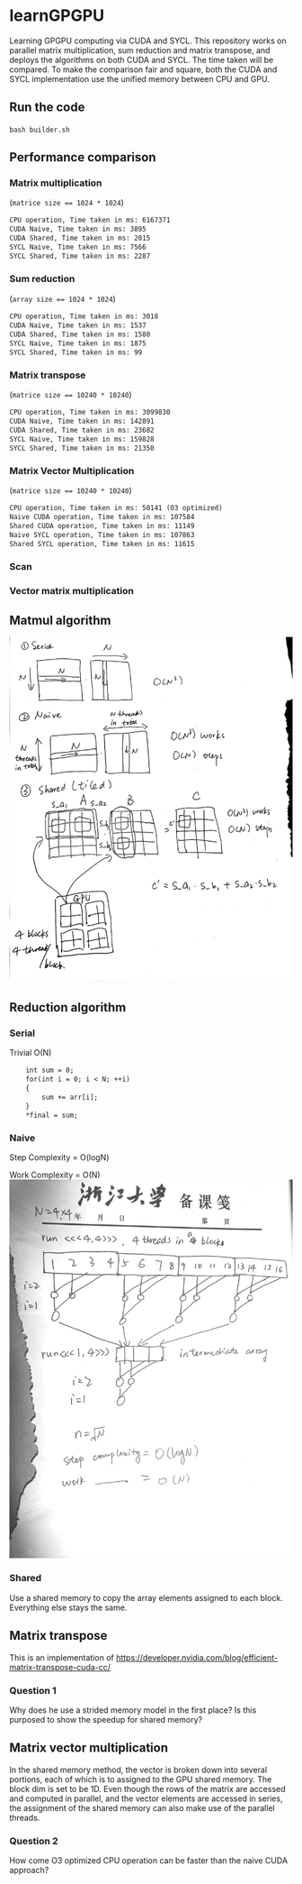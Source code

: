 # learnGPGPU
Learning GPGPU computing via CUDA and SYCL. This repository works on parallel matrix multiplication, sum reduction and matrix transpose, and deploys the algorithms on both CUDA and SYCL. The time taken will be compared. To make the comparison fair and square, both the CUDA and SYCL implementation use the unified memory between CPU and GPU.
## Run the code
`bash builder.sh`
## Performance comparison
### Matrix multiplication
(`matrice size == 1024 * 1024`)
```
CPU operation, Time taken in ms: 6167371
CUDA Naive, Time taken in ms: 3895
CUDA Shared, Time taken in ms: 2015
SYCL Naive, Time taken in ms: 7566
SYCL Shared, Time taken in ms: 2287
```
### Sum reduction
(`array size == 1024 * 1024`)
```
CPU operation, Time taken in ms: 3018
CUDA Naive, Time taken in ms: 1537
CUDA Shared, Time taken in ms: 1580
SYCL Naive, Time taken in ms: 1875
SYCL Shared, Time taken in ms: 99
```
### Matrix transpose
(`matrice size == 10240 * 10240`)
```
CPU operation, Time taken in ms: 3099830
CUDA Naive, Time taken in ms: 142891
CUDA Shared, Time taken in ms: 23682
SYCL Naive, Time taken in ms: 159828
SYCL Shared, Time taken in ms: 21350
```
### Matrix Vector Multiplication
(`matrice size == 10240 * 10240`)
```
CPU operation, Time taken in ms: 50141 (O3 optimized)
Naive CUDA operation, Time taken in ms: 107584
Shared CUDA operation, Time taken in ms: 11149
Naive SYCL operation, Time taken in ms: 107863
Shared SYCL operation, Time taken in ms: 11615
```
### Scan
### Vector matrix multiplication

## Matmul algorithm
![matmul](figures/f36a9ec57abdae322bd116c18df0cbe.jpg)
## Reduction algorithm
### Serial
Trivial O(N)
```
    int sum = 0;
    for(int i = 0; i < N; ++i)
    {
        sum += arr[i];
    }
    *final = sum;
```
### Naive
Step Complexity = O(logN)

Work Complexity = O(N)
![reduction](figures/reduction.jpg)
### Shared
Use a shared memory to copy the array elements assigned to each block. Everything else stays the same.

## Matrix transpose
This is an implementation of https://developer.nvidia.com/blog/efficient-matrix-transpose-cuda-cc/
### Question 1
Why does he use a strided memory model in the first place? Is this purposed to show the speedup for shared memory?

## Matrix vector multiplication
In the shared memory method, the vector is broken down into several portions, each of which is to assigned to the GPU shared memory. The block dim is set to be 1D. Even though the rows of the matrix are accessed and computed in parallel, and the vector elements are accessed in series, the assignment of the shared memory can also make use of the parallel threads.

### Question 2
How come O3 optimized CPU operation can be faster than the naive CUDA approach?